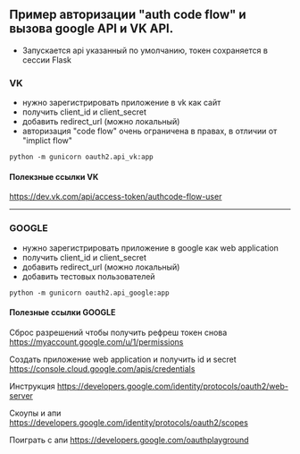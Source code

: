 ## Пример авторизации "auth code flow" и вызова google API и VK API.
- Запускается api указанный по умолчанию, токен сохраняется в сессии Flask 
### VK
- нужно зарегистрировать приложение в vk как сайт
- получить client_id и client_secret
- добавить redirect_url (можно локальный)
- авторизация "code flow" очень ограничена в правах, в отличии от "implict flow"
```
python -m gunicorn oauth2.api_vk:app
```
#### Полекзные ссылки VK
https://dev.vk.com/api/access-token/authcode-flow-user
***
### GOOGLE
- нужно зарегистрировать приложение в google как web application
- получить client_id и client_secret
- добавить redirect_url (можно локальный)
- добавить тестовых пользователей
```
python -m gunicorn oauth2.api_google:app
```

#### Полезные ссылки GOOGLE
Сброс разрешений чтобы получить рефреш токен снова
https://myaccount.google.com/u/1/permissions

Создать приложение web application и получить id и secret
https://console.cloud.google.com/apis/credentials

Инструкция 
https://developers.google.com/identity/protocols/oauth2/web-server

Скоупы и апи
https://developers.google.com/identity/protocols/oauth2/scopes

Поиграть с апи
https://developers.google.com/oauthplayground